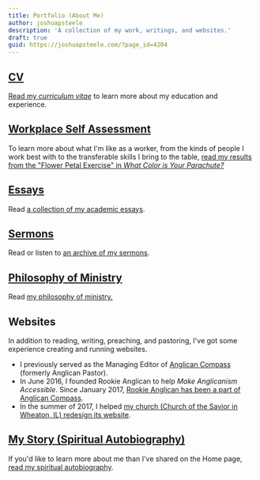 ```yaml
---
title: Portfolio (About Me)
author: joshuapsteele
description: 'A collection of my work, writings, and websites.'
draft: true
guid: https://joshuapsteele.com/?page_id=4204
---
```

## [CV](/portfolio/cv/)

[Read my _curriculum vitae_](/portfolio/cv/) to learn more about my education and experience.

## [Workplace Self Assessment](/what-color-is-my-parachute-the-flower-petal-exercise/)

To learn more about what I'm like as a worker, from the kinds of people I work best with to the transferable skills I bring to the table, [read my results from the "Flower Petal Exercise" in _What Color is Your Parachute?_](/what-color-is-my-parachute-the-flower-petal-exercise/)

## [Essays](/portfolio/essays/)

Read [a collection of my academic essays](/portfolio/essays/).

## [Sermons](/portfolio/sermons/)

Read or listen to [an archive of my sermons](/portfolio/sermons/).

## [Philosophy of Ministry](/portfolio/essays/)

Read [my philosophy of ministry.](/portfolio/essays/)

## Websites

In addition to reading, writing, preaching, and pastoring, I've got some experience creating and running websites.

- I previously served as the Managing Editor of [Anglican Compass](https://anglicancompass.com/) (formerly Anglican Pastor).
- In June 2016, I founded Rookie Anglican to help _Make Anglicanism Accessible_. Since January 2017, [Rookie Anglican has been a part of Anglican Compass](https://anglicancompass.com/rookie-anglican-guides/).
- In the summer of 2017, I helped [my church (Church of the Savior in Wheaton, IL) redesign its website](https://friendsofthesavior.org/).

## [My Story (Spiritual Autobiography)](/portfolio/my-story/)

If you'd like to learn more about me than I've shared on the Home page, [read my spiritual autobiography](/portfolio/my-story/).
